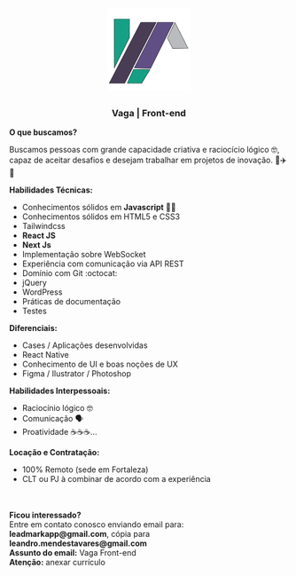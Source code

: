 <h1 align="center">
    <img alt="GoStack" src="https://github.com/leadmarkapp/vaga-desenvolvedor-full-stack/blob/main/logo-leadmark-app-512.png?raw=true" width="150px" />
</h1>

<h3 align="center">
  Vaga | Front-end
</h3>

<strong>O que buscamos?</strong>

Buscamos pessoas com grande capacidade criativa e raciocício lógico 🤓, capaz de aceitar desafios e desejam trabalhar em projetos de inovação. 🚀✈️🚀

<strong>Habilidades Técnicas:</strong>

- Conhecimentos sólidos em <strong>Javascript</strong> 👨‍💻
- Conhecimentos sólidos em HTML5 e CSS3
- Tailwindcss
- <strong>React JS</strong>
- <strong>Next Js</strong>
- Implementação sobre WebSocket
- Experiência com comunicação via API REST
- Domínio com Git :octocat:
- jQuery
- WordPress
- Práticas de documentação
- Testes

<strong>Diferenciais:</strong>

- Cases / Aplicações desenvolvidas
- React Native
- Conhecimento de UI e boas noções de UX
- Figma / Ilustrator / Photoshop

<strong>Habilidades Interpessoais:</strong>

- Raciocínio lógico 🤓
- Comunicação 🗣️
- Proatividade ☕☕☕...

<strong>Locação e Contratação:</strong>

- 100% Remoto (sede em Fortaleza)
- CLT ou PJ à combinar de acordo com a experiência

<br>
<br>
<strong>Ficou interessado?</strong><br>
Entre em contato conosco enviando email para:<br>
<strong>leadmarkapp@gmail.com</strong>, cópia para <strong>leandro.mendestavares@gmail.com</strong><br>
<strong>Assunto do email:</strong> Vaga Front-end<br>
<strong>Atenção:</strong> anexar currículo
